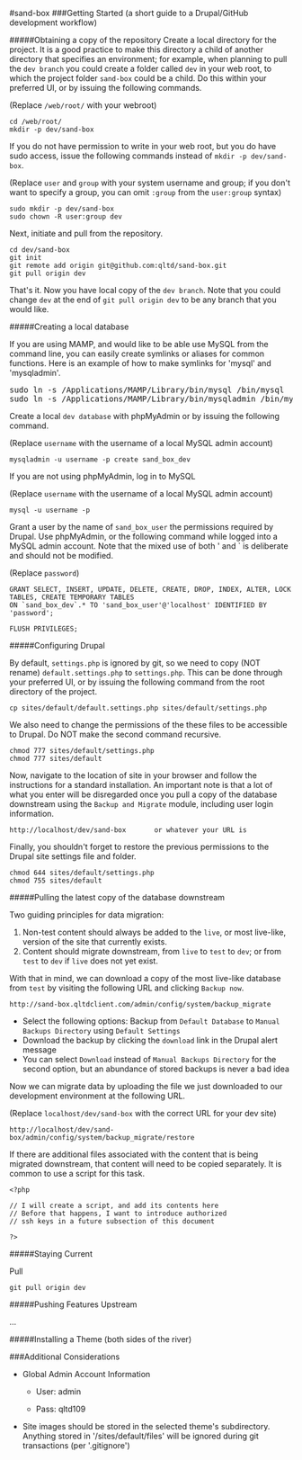 #sand-box
###Getting Started (a short guide to a Drupal/GitHub development workflow)

#####Obtaining a copy of the repository
Create a local directory for the project. It is a good practice to make this directory a child of another directory that specifies an environment; for example, when planning to pull the `dev branch` you could create a folder called `dev` in your web root, to which the project folder `sand-box` could be a child. Do this within your preferred UI, or by issuing the following commands.
 
(Replace `/web/root/` with your webroot)

```
cd /web/root/
mkdir -p dev/sand-box
```

If you do not have permission to write in your web root, but you do have sudo access, issue the following commands instead of `mkdir -p dev/sand-box`.

(Replace `user` and `group` with your system username and group; if you don't want to specify a group, you can omit `:group` from the `user:group` syntax)

```
sudo mkdir -p dev/sand-box
sudo chown -R user:group dev	
```

Next, initiate and pull from the repository.

```
cd dev/sand-box
git init
git remote add origin git@github.com:qltd/sand-box.git
git pull origin dev
```

That's it. Now you have local copy of the `dev branch`. Note that you could change `dev` at the end of `git pull origin dev` to be any branch that you would like.

#####Creating a local database

If you are using MAMP, and would like to be able use MySQL from the command line, you can easily create symlinks or aliases for common functions. Here is an example of how to make symlinks for 'mysql' and 'mysqladmin'.

<pre>
sudo ln -s /Applications/MAMP/Library/bin/mysql /bin/mysql
sudo ln -s /Applications/MAMP/Library/bin/mysqladmin /bin/mysqladmin
</pre>

Create a local `dev database` with phpMyAdmin or by issuing the following command.

(Replace `username` with the username of a local MySQL admin account)

```
mysqladmin -u username -p create sand_box_dev
```
If you are not using phpMyAdmin, log in to MySQL 

(Replace `username` with the username of a local MySQL admin account)

```
mysql -u username -p
```
Grant a user by the name of `sand_box_user` the permissions required by Drupal. Use phpMyAdmin, or the following command while logged into a MySQL admin account. Note that the mixed use of both ' and ` is deliberate and should not be modified.

(Replace `password`)

```
GRANT SELECT, INSERT, UPDATE, DELETE, CREATE, DROP, INDEX, ALTER, LOCK TABLES, CREATE TEMPORARY TABLES 
ON `sand_box_dev`.* TO 'sand_box_user'@'localhost' IDENTIFIED BY 'password';

FLUSH PRIVILEGES;
```

#####Configuring Drupal

By default, `settings.php` is ignored by git, so we need to copy (NOT rename) `default.settings.php` to `settings.php`. This can be done through your preferred UI, or by issuing the following command from the root directory of the project.

```
cp sites/default/default.settings.php sites/default/settings.php
```

We also need to change the permissions of the these files to be accessible to Drupal. Do NOT make the second command recursive.

```
chmod 777 sites/default/settings.php
chmod 777 sites/default
```

Now, navigate to the location of site in your browser and follow the instructions for a standard installation. An important note is that a lot of what you enter will be disregarded once you pull a copy of the database downstream using the `Backup and Migrate` module, including user login information.

```
http://localhost/dev/sand-box		or whatever your URL is
```

Finally, you shouldn't forget to restore the previous permissions to the Drupal site settings file and folder.

```
chmod 644 sites/default/settings.php
chmod 755 sites/default
```

#####Pulling the latest copy of the database downstream

Two guiding principles for data migration:

1. Non-test content should always be added to the `live`, or most live-like, version of the site that currently exists.
2. Content should migrate downstream, from `live` to `test` to `dev`; or from `test` to `dev` if `live` does not yet exist.

With that in mind, we can download a copy of the most live-like database from `test` by visiting the following URL and clicking `Backup now`.

```
http://sand-box.qltdclient.com/admin/config/system/backup_migrate
```

- Select the following options: Backup from `Default Database` to `Manual Backups Directory` using `Default Settings`
- Download the backup by clicking the `download` link in the Drupal alert message
- You can select `Download` instead of `Manual Backups Directory` for the second option, but an abundance of stored backups is never a bad idea

Now we can migrate data by uploading the file we just downloaded to our development environment at the following URL.

(Replace `localhost/dev/sand-box` with the correct URL for your dev site)

```
http://localhost/dev/sand-box/admin/config/system/backup_migrate/restore
```

If there are additional files associated with the content that is being migrated downstream, that content will need to be copied separately. It is common to use a script for this task.

```
<?php

// I will create a script, and add its contents here
// Before that happens, I want to introduce authorized 
// ssh keys in a future subsection of this document

?>
```

#####Staying Current

Pull

```
git pull origin dev
```

#####Pushing Features Upstream

…

#####Installing a Theme (both sides of the river)


###Additional Considerations

- Global Admin Account Information

	- User:		admin
	
	- Pass:		qltd109

- Site images should be stored in the selected theme's subdirectory. Anything stored in '/sites/default/files' will be ignored during git transactions (per '.gitignore')

